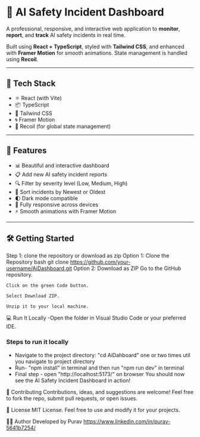 # 🚨 AI Safety Incident Dashboard

A professional, responsive, and interactive web application to **monitor**, **report**, and **track** AI safety incidents in real time.

Built using **React + TypeScript**, styled with **Tailwind CSS**, and enhanced with **Framer Motion** for smooth animations. State management is handled using **Recoil**.

---


## 🧰 Tech Stack

- ⚛️ React (with Vite)
- 📦 TypeScript
- 🎨 Tailwind CSS
- 🌀 Framer Motion
- 🧠 Recoil (for global state management)

---

## 🚀 Features

- 📊 Beautiful and interactive dashboard
- 📋 Add new AI safety incident reports
- 🔍 Filter by severity level (Low, Medium, High)
- 📅 Sort incidents by Newest or Oldest
- 🌓 Dark mode compatible
- 📱 Fully responsive across devices
- ⚡ Smooth animations with Framer Motion

---

## 🛠️ Getting Started

Step 1: clone the repository or download as zip
    Option 1: Clone the Repository
    bash
    git clone https://github.com/your-username/AiDashboard.git
     Option 2: Download as ZIP
     Go to the GitHub repository.

    Click on the green Code button.

    Select Download ZIP.

    Unzip it to your local machine.

💻 Run It Locally
-Open the folder in Visual Studio Code or your preferred IDE.
### Steps to run it locally
- Navigate to the project directory: "cd AiDahboard" one or two times util you navigate to project directory
- Run-  "npm install" in terminal
and then run "npm run dev" in terminal
- Final step - open "http://localhost:5173/" on browser
You should now see the AI Safety Incident Dashboard in action!

🤝 Contributing
Contributions, ideas, and suggestions are welcome!
Feel free to fork the repo, submit pull requests, or open issues.

📃 License
MIT License.
Feel free to use and modify it for your projects.

🙋‍♀️ Author
Developed by Purav
https://www.linkedin.com/in/purav-5641b7254/